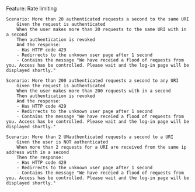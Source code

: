 Feature: Rate limiting

    Scenario: More than 20 authenticated requests a second to the same URI
        Given the request is authenticated
        When the user makes more than 20 requests to the same URI with in a second
        Then authentication is revoked
        And the response:
        - Has HTTP code 429
        - Redirrects to the unknown user page after 1 second
        - Contains the message "We have receied a flood of requests from you. Access has be controlled. Please wait and the log-in page will be displayed shortly."

    Scenario: More than 200 authenticated requests a second to any URI
        Given the request is authenticated
        When the user makes more than 200 requests with in a second
        Then authentication is revoked
        And the response:
        - Has HTTP code 429
        - Redirrects to the unknown user page after 1 second
        - Contains the message "We have receied a flood of requests from you. Access has be controlled. Please wait and the log-in page will be displayed shortly."

    Scenario: More than 2 UNauthenticated requests a second to a URI
        Given the user is NOT authenticated
        When more than 2 requests for a URI are received from the same ip address with in a second
        Then the response:
        - Has HTTP code 429
        - Redirrects to the unknown user page after 1 second
        - Contains the message "We have receied a flood of requests from you. Access has be controlled. Please wait and the log-in page will be displayed shortly."
